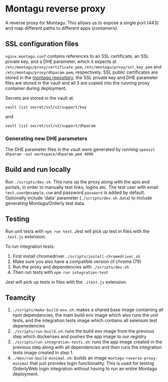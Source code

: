 # Montagu reverse proxy
A reverse proxy for Montagu. This allows us to expose a single port (443) and 
map different paths to different apps (containers).

## SSL configuration files
`nginx.montagu.conf` contains references to an SSL certificate, an SSL private key, and a DHE parameter, which it 
expects at `/etc/montagu/proxy/certificate.pem`, `/etc/montagu/proxy/ssl_key.pem` and 
`/etc/montagu/proxy/dhparam.pem`, respectively. SSL public certificates are stored
in the [montagu repository](https://github.com/vimc/montagu/tree/master/certs), the SSL private key and DHE parameter
files are stored in the vault and all 3 are copied into the running proxy container during deployment.

Secrets are stored in the vault at:

```
vault list secret/ssl/v2/support/key
```
and

```
vault list secret/ssl/v2/support/dhparam
```

### Generating new DHE parameters
The DHE parameter files in the vault were generated by running `openssl dhparam -out workspace/dhparam.pem 4096`

## Build and run locally
Run `./scripts/dev.sh`. This runs up the proxy along with the apis and portals, in order to manually test links, logins etc. 
The test user with email `test.user@example.com` and password `password` is added by default.
Optionally include 'data' parameter (`./scripts/dev.sh data`) to include generating Montagu/Orderly test data.

## Testing
Run unit tests with `npm run test`. Jest will pick up test in files with the `.test.js` extension.

To run integration tests:
 
1. First install chromedriver `./scripts/install-chromedriver.sh`
1. Make sure you also have a compatible version of chrome (79)
1. Run the proxy and dependencies with `./scripts/dev.sh`
1. Then run tests with `npm run integration-test`

Jest will pick up tests in files with the `.itest.js` extension.

## Teamcity
1. `./scripts/make-build-env.sh`: makes a shared base image containing all npm dependencies, the main build env image
 which also runs the unit tests, and the integration tests image which contains all selenium test depenedencies
1. `./scripts/run-build.sh`: runs the build env image from the previous step which dockerises and pushes the app image 
to our registry
1. `./scripts/run-integration-tests.sh`: runs the app image created in the previous step along with all dependencies and 
then runs the integration tests image created in step 1.
1. `./dev/run-build-minimal.sh`: builds an image `montagu-reverse-proxy-minimal` that just provides login functionality.
 This is used for testing OrderlyWeb login integration without having to run an entire Montagu deployment.
